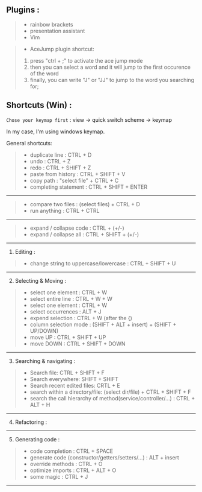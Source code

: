 ## Plugins :

> * rainbow brackets
> * presentation assistant
> * Vim

> * AceJump plugin shortcut:
> 1. press "ctrl + ;" to activate the ace jump mode
> 2. then you can select a word and it will jump to the first occurence of the word
> 3. finally, you can write "J" or "JJ" to jump to the word you searching for;

## Shortcuts (Win) :

`Chose your keymap first` : view -> quick switch scheme -> keymap

In my case, I'm using windows keymap. 

General shortcuts:

> * duplicate line : CTRL + D
> * undo : CTRL + Z
> * redo : CTRL + SHIFT + Z
> * paste from history : CTRL + SHIFT + V
> * copy path : "select file" + CTRL + C
> * completing statement : CTRL + SHIFT + ENTER
------------------------------------------------------------------------
> * compare two files : (select files) + CTRL + D
> * run anything : CTRL + CTRL
------------------------------------------------------------------------
> * expand / collapse code : CTRL + (+/-)
> * expand / collapse all : CTRL + SHIFT + (+/-)
------------------------------------------------------------------------

1. Editing : 

> * change string to uppercase/lowercase : CTRL + SHIFT + U

------------------------------------------------------------------------

2. Selecting & Moving : 

> * select one element : CTRL + W
> * select entire line : CTRL + W + W
> * select one element : CTRL + W
> * select occurrences : ALT + J
> * expend selection : CTRL + W (after the {)
> * column selection mode : (SHIFT + ALT + insert) + (SHIFT + UP/DOWN)
> * move UP : CTRL + SHIFT + UP
> * move DOWN : CTRL + SHIFT + DOWN

------------------------------------------------------------------------

3. Searching & navigating :

> * Search file: CTRL + SHIFT + F
> * Search everywhere: SHIFT + SHIFT 
> * Search recent edited files: CRTL + E
> * search within a directory/file: (select dir/file) + CTRL + SHIFT + F
> * search the call hierarchy of method(service/controller/...) : CTRL + ALT + H

------------------------------------------------------------------------

4. Refactoring :

------------------------------------------------------------------------

5. Generating code :

> * code completion : CTRL + SPACE
> * generate code (constructor/getters/setters/...) : ALT + insert
> * override methods : CTRL + O
> * optimize imports : CTRL + ALT + O
> * some magic : CTRL + J

------------------------------------------------------------------------